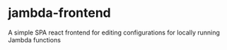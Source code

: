 # jambda-frontend

A simple SPA react frontend for editing configurations for locally running Jambda functions

